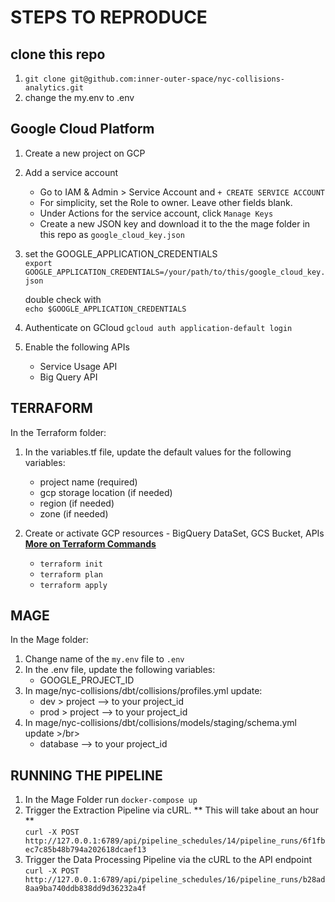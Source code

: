 # STEPS TO REPRODUCE

## clone this repo 
1. `git clone git@github.com:inner-outer-space/nyc-collisions-analytics.git`
2. change the my.env to .env 

## Google Cloud Platform  
1. Create a new project on GCP
2. Add a service account
    - Go to IAM & Admin > Service Account and `+ CREATE SERVICE ACCOUNT `
    - For simplicity, set the Role to owner. Leave other fields blank. 
    - Under Actions for the service account, click  `Manage Keys`
    - Create a new JSON key and download it to the the mage folder in this repo as `google_cloud_key.json`
3. set the GOOGLE_APPLICATION_CREDENTIALS</br>
   `export GOOGLE_APPLICATION_CREDENTIALS=/your/path/to/this/google_cloud_key.json`

    double check with </br>
   `echo $GOOGLE_APPLICATION_CREDENTIALS`

4. Authenticate on GCloud
   `gcloud auth application-default login`
5. Enable the following APIs
   - Service Usage API
   - Big Query API
   
## TERRAFORM
In the Terraform folder:
1. In the variables.tf file, update the default values for the following variables:
    -  project name  (required)
    -  gcp storage location (if needed)
    -  region (if needed)
    -  zone (if needed)

2. Create or activate GCP resources - BigQuery DataSet, GCS Bucket, APIs </br>
[**More on Terraform Commands**]([https://cloud.google.com](https://github.com/DataTalksClub/data-engineering-zoomcamp/tree/main/01-docker-terraform/1_terraform_gcp/terraform))
    - `terraform init`
    - `terraform plan`
    - `terraform apply`

## MAGE 
In the Mage folder: 
1. Change name of the `my.env` file to `.env`
2. In the .env file, update the following variables:
   - GOOGLE_PROJECT_ID
3. In mage/nyc-collisions/dbt/collisions/profiles.yml update: </br>
   - dev > project --> to your project_id
   - prod > project --> to your project_id
5. In mage/nyc-collisions/dbt/collisions/models/staging/schema.yml update >/br>
   - database --> to your project_id

## RUNNING THE PIPELINE 
1. In the Mage Folder run `docker-compose up`
2. Trigger the Extraction Pipeline via cURL. ** This will take about an hour ** </br>
   `curl -X POST http://127.0.0.1:6789/api/pipeline_schedules/14/pipeline_runs/6f1fbec7c85b48b794a202618dcaef13`
4. Trigger the Data Processing Pipeline via the cURL to the API endpoint </br>
   `curl -X POST http://127.0.0.1:6789/api/pipeline_schedules/16/pipeline_runs/b28ad8aa9ba740ddb838dd9d36232a4f`
